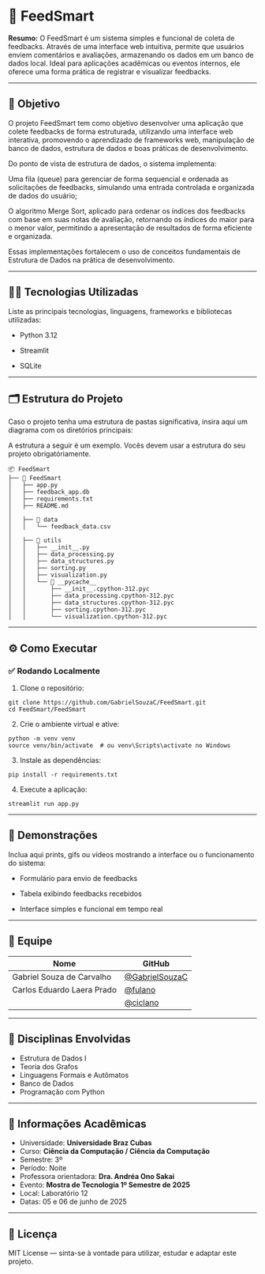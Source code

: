 # 🚀 FeedSmart

**Resumo:** O FeedSmart é um sistema simples e funcional de coleta de feedbacks. Através de uma interface web intuitiva, permite que usuários enviem comentários e avaliações, armazenando os dados em um banco de dados local. Ideal para aplicações acadêmicas ou eventos internos, ele oferece uma forma prática de registrar e visualizar feedbacks.

---

## 🎯 Objetivo

O projeto FeedSmart tem como objetivo desenvolver uma aplicação que colete feedbacks de forma estruturada, utilizando uma interface web interativa, promovendo o aprendizado de frameworks web, manipulação de banco de dados, estrutura de dados e boas práticas de desenvolvimento.

Do ponto de vista de estrutura de dados, o sistema implementa:

Uma fila (queue) para gerenciar de forma sequencial e ordenada as solicitações de feedbacks, simulando uma entrada controlada e organizada de dados do usuário;

O algoritmo Merge Sort, aplicado para ordenar os índices dos feedbacks com base em suas notas de avaliação, retornando os índices do maior para o menor valor, permitindo a apresentação de resultados de forma eficiente e organizada.

Essas implementações fortalecem o uso de conceitos fundamentais de Estrutura de Dados na prática de desenvolvimento.

---

## 👨‍💻 Tecnologias Utilizadas

Liste as principais tecnologias, linguagens, frameworks e bibliotecas utilizadas:

- Python 3.12

- Streamlit

- SQLite
---

## 🗂️ Estrutura do Projeto

Caso o projeto tenha uma estrutura de pastas significativa, insira aqui um diagrama com os diretórios principais:

A estrutura a seguir é um exemplo. Vocês devem usar a estrutura do seu projeto obrigatóriamente. 
```
📦 FeedSmart
├── 📁 FeedSmart
│   ├── app.py                    
│   ├── feedback_app.db           
│   ├── requirements.txt          
│   ├── README.md                 
│
│   ├── 📁 data                   
│   │   └── feedback_data.csv
│
│   ├── 📁 utils                  
│   │   ├── __init__.py
│   │   ├── data_processing.py
│   │   ├── data_structures.py
│   │   ├── sorting.py
│   │   ├── visualization.py
│   │   └── 📁 __pycache__        
│   │       ├── __init__.cpython-312.pyc
│   │       ├── data_processing.cpython-312.pyc
│   │       ├── data_structures.cpython-312.pyc
│   │       ├── sorting.cpython-312.pyc
│   │       └── visualization.cpython-312.pyc

```

---

## ⚙️ Como Executar

### ✅ Rodando Localmente

1. Clone o repositório:

```
git clone https://github.com/GabrielSouzaC/FeedSmart.git
cd FeedSmart/FeedSmart

```

2. Crie o ambiente virtual e ative:

```
python -m venv venv
source venv/bin/activate  # ou venv\Scripts\activate no Windows
```

3. Instale as dependências:

```
pip install -r requirements.txt
```

4. Execute a aplicação:

```
streamlit run app.py
```

---

## 📸 Demonstrações

Inclua aqui prints, gifs ou vídeos mostrando a interface ou o funcionamento do sistema:

- Formulário para envio de feedbacks

- Tabela exibindo feedbacks recebidos

- Interface simples e funcional em tempo real

---

## 👥 Equipe

| Nome | GitHub |
|------|--------|
| Gabriel Souza de Carvalho  | [@GabrielSouzaC](https://github.com/GabrielSouzaC) |
| Carlos Eduardo Laera Prado | [@fulano](https://github.com/fulano) |
|   | [@ciclano](https://github.com/ciclano) |

---

## 🧠 Disciplinas Envolvidas

- Estrutura de Dados I
- Teoria dos Grafos
- Linguagens Formais e Autômatos
- Banco de Dados
- Programação com Python

---

## 🏫 Informações Acadêmicas

- Universidade: **Universidade Braz Cubas**
- Curso: **Ciência da Computação / Ciência da Computação**
- Semestre:  3º 
- Período: Noite
- Professora orientadora: **Dra. Andréa Ono Sakai**
- Evento: **Mostra de Tecnologia 1º Semestre de 2025**
- Local: Laboratório 12
- Datas: 05 e 06 de junho de 2025

---

## 📄 Licença

MIT License — sinta-se à vontade para utilizar, estudar e adaptar este projeto.
